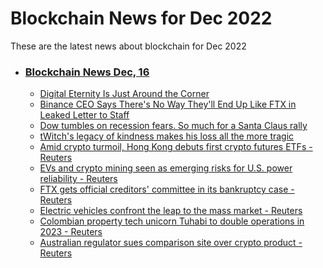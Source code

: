 # Blockchain News for Dec 2022
These are the latest news about blockchain for Dec 2022
- ### [Blockchain News Dec, 16](./16)
    - [Digital Eternity Is Just Around the Corner](https://www.wired.com/story/death-technology-memory/) 
    - [Binance CEO Says There's No Way They'll End Up Like FTX in Leaked Letter to Staff](https://gizmodo.com/binance-ftx-crypto-1849897712) 
    - [Dow tumbles on recession fears. So much for a Santa Claus rally](https://www.cnn.com/2022/12/15/investing/dow-stock-market-december/index.html) 
    - [tWitch's legacy of kindness makes his loss all the more tragic](https://www.cnn.com/2022/12/15/entertainment/twitch-legacy-kindness-death/index.html) 
    - [Amid crypto turmoil, Hong Kong debuts first crypto futures ETFs - Reuters](https://www.reuters.com/technology/amid-crypto-turmoil-hong-kong-debuts-first-crypto-futures-etfs-2022-12-15/) 
    - [EVs and crypto mining seen as emerging risks for U.S. power reliability - Reuters](https://www.reuters.com/markets/us/evs-crypto-mining-seen-emerging-risks-us-power-reliability-2022-12-15/) 
    - [FTX gets official creditors' committee in its bankruptcy case - Reuters](https://www.reuters.com/legal/ftx-gets-official-creditors-committee-its-bankruptcy-case-2022-12-15/) 
    - [Electric vehicles confront the leap to the mass market - Reuters](https://www.reuters.com/business/autos-transportation/electric-vehicles-confront-leap-mass-market-2022-12-15/) 
    - [Colombian property tech unicorn Tuhabi to double operations in 2023 - Reuters](https://www.reuters.com/technology/colombian-property-tech-unicorn-tuhabi-double-operations-2023-2022-12-15/) 
    - [Australian regulator sues comparison site over crypto product - Reuters](https://www.reuters.com/technology/australian-regulator-sues-comparison-site-over-crypto-product-2022-12-15/) 

